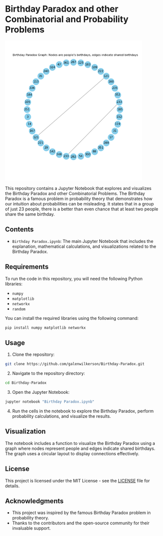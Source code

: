 # Birthday Paradox and other Combinatorial and Probability Problems

<img src="./birthday_graph.png" width="450" height="460">

This repository contains a Jupyter Notebook that explores and visualizes the Birthday Paradox and other Combinatorial Problems. The Birthday Paradox is a famous problem in probability theory that demonstrates how our intuition about probabilities can be misleading. It states that in a group of just 23 people, there is a better than even chance that at least two people share the same birthday.

## Contents

- `Birthday Paradox.ipynb`: The main Jupyter Notebook that includes the explanation, mathematical calculations, and visualizations related to the Birthday Paradox.

## Requirements

To run the code in this repository, you will need the following Python libraries:

- `numpy`
- `matplotlib`
- `networkx`
- `random`

You can install the required libraries using the following command:

```bash
pip install numpy matplotlib networkx
```

## Usage

1. Clone the repository:

```bash
git clone https://github.com/galenwilkerson/Birthday-Paradox.git
```

2. Navigate to the repository directory:

```bash
cd Birthday-Paradox
```

3. Open the Jupyter Notebook:

```bash
jupyter notebook "Birthday Paradox.ipynb"
```

4. Run the cells in the notebook to explore the Birthday Paradox, perform probability calculations, and visualize the results.

## Visualization

The notebook includes a function to visualize the Birthday Paradox using a graph where nodes represent people and edges indicate shared birthdays. The graph uses a circular layout to display connections effectively.

## License

This project is licensed under the MIT License - see the [LICENSE](LICENSE) file for details.

## Acknowledgments

- This project was inspired by the famous Birthday Paradox problem in probability theory.
- Thanks to the contributors and the open-source community for their invaluable support.
